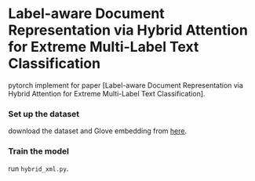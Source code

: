 # Label-aware Document Representation via Hybrid Attention for Extreme Multi-Label Text Classification

pytorch implement for paper [Label-aware Document Representation via Hybrid Attention for Extreme Multi-Label Text Classification].


### Set up the  dataset

 download the dataset and Glove embedding from [here](https://drive.google.com/drive/folders/1KQMBZgACUm-ZZcSrQpDPlB6CFKvf9Gfb).

### Train the model

run `hybrid_xml.py`.



